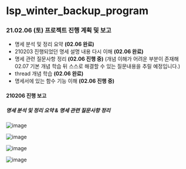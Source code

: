 # lsp_winter_backup_program
### 21.02.06 (토) 프로젝트 진행 계획 및 보고
* 명세 분석 및 정리 요약 **(02.06 완료)**
* 210203 진행되었던 명세 설명 내용 다시 이해 **(02.06 완료)**
* 명세 관련 질문사항 정리 **(02.06 진행 중)**
  (개념 이해가 어려운 부분이 존재해 02.07 기본 개념 학습 뒤 스스로 해결할 수 있는 질문내용을 추릴 예정입니다.)
* thread 개념 학습 **(02.06 완료)**
* 명세서에 있는 함수 기능 이해 **(02.06 진행 중)**

#### 210206 진행 보고

##### 명세 분석 및 정리 요약 & 명세 관련 질문사항 정리
![image](https://user-images.githubusercontent.com/66112716/107120063-b2f6c300-68ce-11eb-87c6-418de66526e3.png)

![image](https://user-images.githubusercontent.com/66112716/107120088-dde11700-68ce-11eb-961c-ee75df1f0237.png)

![image](https://user-images.githubusercontent.com/66112716/107120102-f7825e80-68ce-11eb-94b1-e61d5b401f80.png)

![image](https://user-images.githubusercontent.com/66112716/107120123-15e85a00-68cf-11eb-9080-77e0a33dc60a.png)
